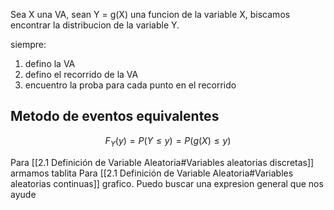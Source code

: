 Sea X una VA, sean Y = g(X) una funcion de la variable X, biscamos encontrar la distribucion de la variable Y. 

siempre: 
1. defino la VA
2. defino el recorrido de la VA
3. encuentro la proba para cada punto en el recorrido
## Metodo de eventos equivalentes
$$F_{Y}(y)=P(Y \leq y)=P(g(X)\leq y)$$


Para [[2.1 Definición de Variable Aleatoria#Variables aleatorias discretas]] armamos tablita
Para [[2.1 Definición de Variable Aleatoria#Variables aleatorias continuas]] grafico. 
Puedo buscar una expresion general que nos ayude